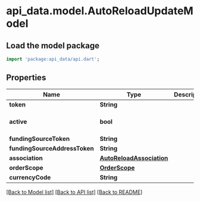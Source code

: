 # api_data.model.AutoReloadUpdateModel

## Load the model package
```dart
import 'package:api_data/api.dart';
```

## Properties
Name | Type | Description | Notes
------------ | ------------- | ------------- | -------------
**token** | **String** |  | [optional] 
**active** | **bool** |  | [optional] [default to true]
**fundingSourceToken** | **String** |  | [optional] 
**fundingSourceAddressToken** | **String** |  | [optional] 
**association** | [**AutoReloadAssociation**](AutoReloadAssociation.md) |  | [optional] 
**orderScope** | [**OrderScope**](OrderScope.md) |  | [optional] 
**currencyCode** | **String** |  | [optional] 

[[Back to Model list]](../README.md#documentation-for-models) [[Back to API list]](../README.md#documentation-for-api-endpoints) [[Back to README]](../README.md)


